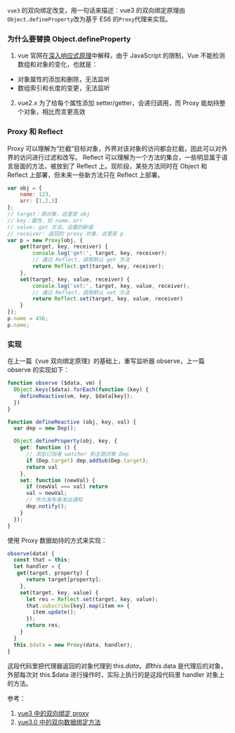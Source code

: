 
`vue3` 的双向绑定改变，用一句话来描述：vue3 的双向绑定原理由`Object.defineProperty`改为基于 ES6 的`Proxy`代理来实现。

### 为什么要替换 Object.defineProperty
1. vue 官网在[深入响应式原理](https://cn.vuejs.org/v2/guide/reactivity.html#%E6%A3%80%E6%B5%8B%E5%8F%98%E5%8C%96%E7%9A%84%E6%B3%A8%E6%84%8F%E4%BA%8B%E9%A1%B9)中解释，由于 JavaScript 的限制，Vue 不能检测数组和对象的变化，也就是：
* 对象属性的添加和删除，无法监听
* 数组索引和长度的变更，无法监听

2. vue2.x 为了给每个属性添加 setter/getter，会递归调用，而 Proxy 能劫持整个对象，相比而言更高效

### Proxy 和 Reflect
Proxy 可以理解为“拦截”目标对象，外界对该对象的访问都会拦截，因此可以对外界的访问进行过滤和改写。
Reflect 可以理解为一个方法的集合，一些明显属于语言层面的方法，被放到了 Reflect 上。现阶段，某些方法同时在 Object 和 Reflect 上部署，但未来一些新方法只在 Reflect 上部署。
```js
var obj = {
    name: 123,
    arr: [1,2,3]
};
// target：源对象，这里是 obj
// key：属性，如 name、arr
// value: get 方法，设置的新值
// receiver: 返回的 proxy 对象，这里是 p
var p = new Proxy(obj, {
    get(target, key, receiver) {
        console.log('get:', target, key, receiver);
        // 通过 Reflect，调用默认 get 方法
        return Reflect.get(target, key, receiver);
    },
    set(target, key, value, receiver) {
        console.log('set:', target, key, value, receiver);
        // 通过 Reflect，调用默认 set 方法
        return Reflect.set(target, key, value, receiver)
    }
});
p.name = 456;
p.name;
```
### 实现
在上一篇《vue 双向绑定原理》的基础上，重写监听器 observe，上一篇 observe 的实现如下：
```js
function observe ($data, vm) {
  Object.keys($data).forEach(function (key) {
    defineReactive(vm, key, $data[key]);
  })
}

function defineReactive (obj, key, val) {
  var dep = new Dep();

  Object.defineProperty(obj, key, {
    get: function () {
      // 添加订阅者 watcher 到主题对象 Dep
      if (Dep.target) dep.addSub(Dep.target);
      return val
    },
    set: function (newVal) {
      if (newVal === val) return
      val = newVal;
      // 作为发布者发出通知
      dep.notify();
    }
  });
}
```
使用 Proxy 数据劫持的方式来实现：
```js
observe(data) {
  const that = this;
  let handler = {
   get(target, property) {
      return target[property];
    },
    set(target, key, value) {
      let res = Reflect.set(target, key, value);
      that.subscribe[key].map(item => {
        item.update();
      });
      return res;
    }
  }
  this.$data = new Proxy(data, handler);
}
```
这段代码里把代理器返回的对象代理到 this.$data，即 this.$data 是代理后的对象，外部每次对 this.$data 进行操作时，实际上执行的是这段代码里 handler 对象上的方法。

参考：
1. [vue3 中的双向绑定 proxy](https://www.cnblogs.com/lyt0207/p/12540091.html)
2. [vue3.0 中的双向数据绑定方法](https://www.cnblogs.com/mlw1814011067/p/11283528.html)